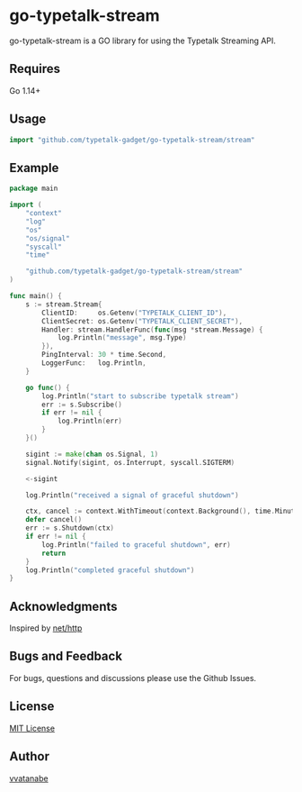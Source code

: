 # go-typetalk-stream

go-typetalk-stream is a GO library for using the Typetalk Streaming API.

## Requires

Go 1.14+

## Usage

```go
import "github.com/typetalk-gadget/go-typetalk-stream/stream"
```

## Example

```go
package main

import (
	"context"
	"log"
	"os"
	"os/signal"
	"syscall"
	"time"

	"github.com/typetalk-gadget/go-typetalk-stream/stream"
)

func main() {
	s := stream.Stream{
		ClientID:     os.Getenv("TYPETALK_CLIENT_ID"),
		ClientSecret: os.Getenv("TYPETALK_CLIENT_SECRET"),
		Handler: stream.HandlerFunc(func(msg *stream.Message) {
			log.Println("message", msg.Type)
		}),
		PingInterval: 30 * time.Second,
		LoggerFunc:   log.Println,
	}

	go func() {
		log.Println("start to subscribe typetalk stream")
		err := s.Subscribe()
		if err != nil {
			log.Println(err)
		}
	}()

	sigint := make(chan os.Signal, 1)
	signal.Notify(sigint, os.Interrupt, syscall.SIGTERM)

	<-sigint

	log.Println("received a signal of graceful shutdown")

	ctx, cancel := context.WithTimeout(context.Background(), time.Minute)
	defer cancel()
	err := s.Shutdown(ctx)
	if err != nil {
		log.Println("failed to graceful shutdown", err)
		return
	}
	log.Println("completed graceful shutdown")
}
```


## Acknowledgments

Inspired by [net/http](https://golang.org/pkg/net/http/)

## Bugs and Feedback

For bugs, questions and discussions please use the Github Issues.

## License

[MIT License](http://www.opensource.org/licenses/mit-license.php)

## Author

[vvatanabe](https://github.com/vvatanabe)